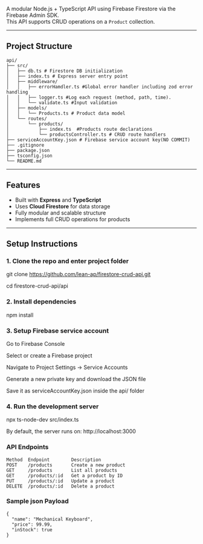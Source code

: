 A modular Node.js + TypeScript API using Firebase Firestore via the Firebase Admin SDK.  
This API supports CRUD operations on a `Product` collection.

---

## Project Structure
```
api/
├── src/
│   ├── db.ts # Firestore DB initialization
│   ├── index.ts # Express server entry point
│   ├── middleware/
│   │   ├── errorHamdler.ts #Global error handler including zod error handling
│   │   ├── logger.ts #Log each request (method, path, time).
│   │   └── validate.ts #Input validation
│   ├── models/
│   │   └── Products.ts # Product data model
│   └── routes/
│       └── products/
│           ├── index.ts  #Products route declarations
│           └── productsController.ts # CRUD route handlers
├── serviceAccountKey.json # Firebase service account key(NO COMMIT)
├── .gitignore
├── package.json
├── tsconfig.json
└── README.md
```
---

## Features

- Built with **Express** and **TypeScript**
- Uses **Cloud Firestore** for data storage
- Fully modular and scalable structure
- Implements full CRUD operations for products

---

## Setup Instructions

### 1. Clone the repo and enter project folder

git clone https://github.com/lean-ap/firestore-crud-api.git

cd firestore-crud-api/api

### 2. Install dependencies
npm install

### 3. Setup Firebase service account

Go to Firebase Console

Select or create a Firebase project

Navigate to Project Settings → Service Accounts

Generate a new private key and download the JSON file

Save it as serviceAccountKey.json inside the api/ folder

### 4. Run the development server

npx ts-node-dev src/index.ts

By default, the server runs on: http://localhost:3000


### API Endpoints
```
Method	Endpoint	    Description
POST	/products	    Create a new product
GET	    /products	    List all products
GET	    /products/:id	Get a product by ID
PUT	    /products/:id	Update a product
DELETE	/products/:id	Delete a product
```

### Sample json Payload
```
{
  "name": "Mechanical Keyboard",
  "price": 99.99,
  "inStock": true
}
```
